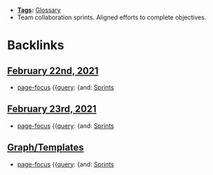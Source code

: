 - **[Tags](<Tags.md>):** [Glossary](<Glossary.md>)
- Team collaboration sprints. Aligned efforts to complete objectives.

# Backlinks
## [February 22nd, 2021](<February 22nd, 2021.md>)
- [page-focus](<page-focus.md>) {{[query](<query.md>): {and: [Sprints](<Sprints.md>)

## [February 23rd, 2021](<February 23rd, 2021.md>)
- [page-focus](<page-focus.md>) {{[query](<query.md>): {and: [Sprints](<Sprints.md>)

## [Graph/Templates](<Graph/Templates.md>)
- [page-focus](<page-focus.md>) {{[query](<query.md>): {and: [Sprints](<Sprints.md>)

